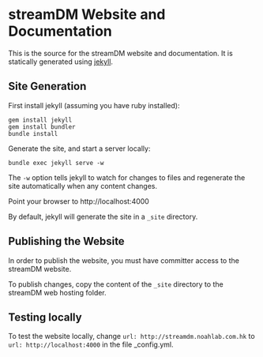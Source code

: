 # streamDM Website and Documentation
This is the source for the streamDM website and documentation. It is statically generated using [jekyll](http://jekyllrb.com).

## Site Generation
First install jekyll (assuming you have ruby installed):

```
gem install jekyll
gem install bundler
bundle install
```

Generate the site, and start a server locally:
```
bundle exec jekyll serve -w
```

The `-w` option tells jekyll to watch for changes to files and regenerate the site automatically when any content changes.

Point your browser to http://localhost:4000

By default, jekyll will generate the site in a `_site` directory.


## Publishing the Website
In order to publish the website, you must have committer access to the streamDM website.


To publish changes, copy the content of the `_site` directory to the streamDM web hosting folder.

## Testing locally

To test the website locally, change `url: http://streamdm.noahlab.com.hk` to `url: http://localhost:4000` in the file _config.yml.
